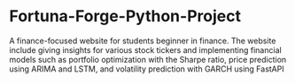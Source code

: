 # Fortuna-Forge-Python-Project
A finance-focused website for students beginner in finance. The website include giving insights for various stock tickers and implementing financial models such as portfolio optimization with the Sharpe ratio, price prediction using ARIMA and LSTM, and volatility prediction with GARCH using FastAPI
